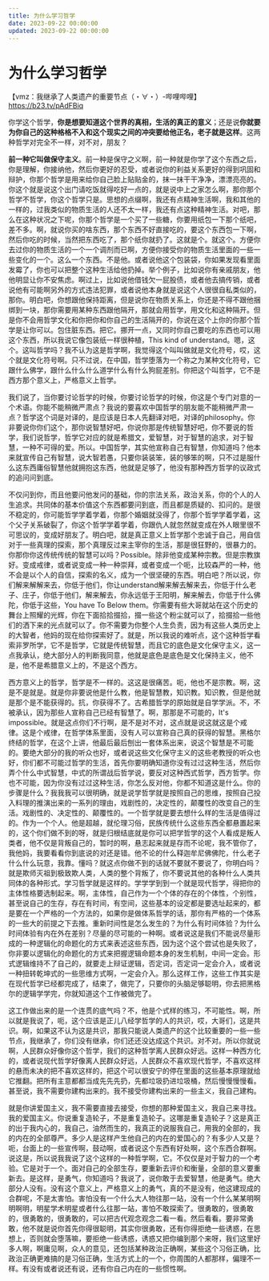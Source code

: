 ```yaml
---
title: 为什么学习哲学
date: 2023-09-22 00:00:00
updated: 2023-09-22 00:00:00
---
```


# 为什么学习哲学

【vmz：我继承了人类遗产的重要节点（・∀・）-哔哩哔哩】 https://b23.tv/pAdFBiq

你学这个哲学，**你是想要知道这个世界的真相，生活的真正的意义**；还是说**你就要为你自己的这种格格不入和这个现实之间的冲突要给他正名，老子就是这样**。这两种哲学对完全不一样，对不对，朋友？

**前一种它叫做保守主义**。前一种是保守之义啊，前一种就是你学了这个东西之后，你是理解，你接纳他，然后你更好的忍受，或者说你的利益关系更好的得到巩固和辩护，你那个哲学是用来给你自己脸上贴贴金的，抹一抹干干净净，漂漂亮亮的。你这个就是说这个出门请吃饭就得吃好一点的，就是说中上之家怎么啊，那你那个哲学不哲学，你这个哲学只是。思想的点缀啊，我还有点精神生活啊，我和其他的一样的，过我类似的物质生活的人还不太一样，我还有点这种精神生活。对吧，那么在这种状况之下呢，你那个哲学是一个买了一些糖，你要用纸包一下那个纸吧，差不多。啊，就说你买的啥东西，那个东西不好直接吃的，要这个东西包一下啊，然后你吃的时候，当然把东西吃了，那个纸你就扔了。这就是个。就这个。方便你去过你的物质生活的一个一个调剂而已啊，方便你接受你的物质生活里面的一些一些变化的一个。这么一个东西。不是他。或者说他这个包装袋，你如果发现看里面发霉了，你也可以把整个这种生活给他扔掉。举个例子，比如说你有亲戚朋友，他他明显让你不安焦虑。啊过上，比如说他借钱欠一屁股债，或者他去搞传销，或者说他有可能啊另外的方式违法犯罪，或者说他本身就是说这个人很很自私类似的，那你。明白吧，你想跟他保持距离，但是说你在物质关系上，你还是不得不跟他捆绑到一块，那你需要用某种东西跟他隔开，那就会用哲学，用文化和这种隔开。但是你不会用哲学文化和你把你和你自己的生活隔开的，你说在这个上你的你那个哲学是让你可以。包住脏东西。把它。挪开一点，又同时你自己要吃的东西也可以用这个东西，所以我说它像包装纸一样很种植，This kind of understand。嗯，这个。这叫哲学吗？我不认为这是哲学啊，我觉得这个叫叫做就是文化符号，哎，这个就是文化符号啊。只不过说，在中国，哲学堕落为一个称之为某种文化符号，它跟什么佛学，跟什么什么什么道学什么有什么狗屁差别。你把这个叫哲学，它不是西方那个意义上，严格意义上哲学。

我们说了，当你要讨论哲学的时候，你要讨论哲学的时候，你这是个专门对意的一个术语。你能不能稍微严肃点？我说的要喜欢中国哲学的朋友能不能稍微严肃一点？哲学这个词是对译的，是应该是日本人先翻译对吧，对译的philosophy。你非要说你你们这个，那你说智慧好吧，你说你那是传统智慧好吧，你不要说的哲学，我们说哲学，哲学它对应的就是希腊文，爱智慧，对于智慧的追求，对于智慧，一种不可得的爱。所以。中国哲学，其实他宣称自己有智慧，你知道吗？他本来就宣传自己有智慧，说大智若愚，只要你装装笨，装的够笨的啊，只不过是服什么这东西庸俗智慧他就拥抱这东西，他就是足够了，他没有那种西方哲学的议政式的追问问到底。

不仅问到你，而且他要问他发问的基础，你的宗法关系，政治关系，你的个人的人生追求。共同体的基本价值这个东西都要问到底，而且都是质疑的、扣问的。是很不稳定的，你可能哲学学着学着，你那个婚姻就没得了，你那个哲学学着学着，这个父子关系破裂了，你这个哲学学着学着，你跟仇人就忽然就变成在外人眼里很不可思议的，变成好朋友了。明白吧，就是真正意义上哲学那个忠诚于自己，用自信对于一些真理的探索，那个真理反过来主宰你的生活，那是很狂野的，很暴力的。你那你你这传统传统的智慧可以吗？Possible。除非他变成某种宗教。但是宗教旗好。变成戒律，或者说变成一种一种崇拜，或者变成一个呃，比较森严的一种，他不会是以个人的自信，探索的名义，成为一个很坚硬的东西。明白吧？所以说，你们解来解解来去，你低于他们，你让understand解来解去解来去，你低于什么老子、庄子，你低于他们，解来解去，你永远低于王阳明，解来解去，你低于什么佛陀，你低于这些，You have To Below them。你需要有些大哥就站在这个历史的舞台上照耀的光辉，你在下面拾拾掇拾，掇一些这个粉尘就可以了，拾掇拾一些他们的洒下来的光点就可以了。你不需要为你整个人生负责，因为有这些人类历史上的大智者，他妈的现在给你探索好了。就是，所以我说的难听点，这个这种哲学看索非罗所学，它不是哲学，它就是传统智慧，而且它的底色是文化保守主义，这一点我承认，绝大部分人的判断我同意，他就是底色是底色是文化保持主义，他不是，他不是希腊意义上的，不是这个西方。

西方意义上的哲学，哲学是不一样的。这这是很痛苦。呃，他也不是宗教。啊，这是不是就是。就是你非要说他是什么教，他是智慧教，知识教。知识教，但是他就是那个是不能获得的。抗，你获得不了。古希腊哲学的原始就是自学学派。不，不被承认，因为那些人宣称自己已经有智慧了。啊，那那是不可能的，It's impossible。就是这点你们不行啊，是不是对不对，这点就是说这就这是个戒律。这是个戒律，在哲学体系里面，没有人可以宣称自己真的获得的智慧。黑格尔终结的哲学，在这个上讲，他最后最后刨出一套体系出来，说这个智慧是不可能的。要绝大部分的我的听众也好，或者说这些文化保守主义的这些老教授的听众也好，你们都不可能过哲学的生活，首先你要明确知道你没有过过这种生活，然后你弄个什么中式智慧，中式的所谓战后哲学说，要反对这种西式哲学，西方哲学。你也不可能，因为你没有过过这种生活，你怎么反对他，你都不知道这是什么。你的步骤是什么？我我我可以很明确，就是说学哲学就是按照自己的思维，按照自己投入料理的推演出来的一系列的理由，戏剧性的，决定性的，颠覆性的改变自己的生活。戏剧性的、决定性的、颠覆性的。一个哲学就是要去想什么样的生活是值得过的。作为一个个人。他是超越，就伦理习俗，民族传统什么这些东西全都悬置起来的，这个你们做不到的呀，就是归根结底就是你可以把学哲学的这个人看成是叛人类者，他不仅是背叛自己的，暂时的啊，悬志起来就是存而不论呢，我不管你了，我他妈，我要看看你到底说的对还是错。他不论的什么释迦牟尼佛佛陀，什么老子什么什么玩意，我靠。懂吗？就这点你做不到的话就不要就不要说了，你明白吗？就是欺师灭祖到极致欺人类，人类的整个背叛了，你不要说其他的各种什么人类共同体的各种形式。学习哲学就是这样的。学学学到到一个就是现代哲学，得把你的主体性格要选制起来。啊，主体性，自己作为一个个体的存在的个体性，个别性，甚至说自己的生存，存在有时间，有空间，这些基本的设定都是要选址起来的，都是要在一个严格的一个方法的，如果你是做体系哲学的话，那你有严格的一个体系的一些大的前提之下去推。重新时间性是怎么发生的？为什么有时间体验？为什么时间体验有内在外在差别？尽量的尽可能的一种啊。或者说这是我们不能说尽量形成的一种逻辑化的命题化的方式来表述这些东西，因为这个这个尝试也是失败了，你非要以逻辑化的命题化的方式来把握逻辑命题本身的发生机制，中间一定会。形式逻辑维持不了自己的，就要走上辩证逻辑，否定词，否定词一定会介入，或者说一种扭转乾坤式的一些思维方式啊，一定会介入。那么这样工作，这些工作其实是在现代哲学已经都完成了，结束了，做完了，只要你的头脑足够聪明，你去把黑格尔的逻辑学学完，你就知道这个工作被做完了。

这工作做出来的是一个连贯的底气吗？不，他是个式样的练习，不可能性。啊，所以就是我说了，呃，这个应该是正儿八经学哲学的人的共识，哎，大哥们，这是共识。啊，如果这不认为这是共识，那我只能说人类遗产的这个比较重要的一些一些节点，我继承了，你们没有继承，你们还还没达成这个共识。对不对。所以你就说啊，人民群众好像你这个哲学，我们的这种哲学离人民群众好远。这样一种西方化的，或者说现代哲学好像离人民群众好远，人民群众不喜欢现代哲学，不喜欢这样的悬而未决的把不喜欢这样的，把这个可以很安宁的停在里面的这些基本原理就给它推翻。把所有主意都都当成先先先扔，先都垃圾扔进垃圾桶，然后慢慢慢慢看。甚至说，我不需要你建构出来的。我不接受你建构出来的一些主义，我自己建构。

就是你讲爱国主义，我不需要直接去接受，你想的那种爱国主义，我自己来寻找。我的爱国主义。你说重复造轮子，不是重复造轮子。这哪是重复造轮子？这是真正的出于我内心的，我自己，油然而生的，我真正的说服我自己，用我的全部的，我的内在的全部尊严。多少人是这样产生他自己的内在的爱国心的？有多少人又是？呃，台面上的一些宣传啊，鼓动啊，或者说这个东西有好处啊，这个东西合群啊。说这是，所以说我我说了这个这样的一种哲学啊，它。不仅仅是对于智力的一个考验。它是对于一个。面对自己的全部生存，要重新去评价和衡量，全部的意义要重新去。是这样，是勇气，你知道吗？我说了，说你敢于去爱智慧，他是勇气。绝大部分人没有。没有这个意义上，严格意义上的勇气，真的不是没有，他这建现成的合群呢，不是太害怕。害怕没有一个什么大人物往那一站，没有一个什么某某明啊明啊明，明星学术明星或者什么往那一站，害怕不敢探索了。很勇敢的，很勇敢的，很勇敢的，很勇敢的，可以把古代观念观念二看一看。然后看看。要非常勇敢，他不就是说你首先你得很聪明，其实你很勇敢，还有你得拒绝一些诱惑，在思想上，否则就会堕落嘛，要拒绝一些诱惑，诱惑又把你编到那个来呀，我们这里好多人啊，啊庸见啊，众人的意见，还包括某种政治正确啊，某些这个习俗正确，比政治正确更难搞的是习俗正确，生活方式上的一个，你周围的人都那样，偏理不一样。有没有或者说还有说，还有你自己内在的一些惯性啊。
